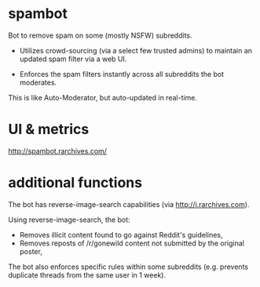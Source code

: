spambot
=======
Bot to remove spam on some (mostly NSFW) subreddits.

* Utilizes crowd-sourcing (via a select few trusted admins) to maintain an updated spam filter via a web UI.

* Enforces the spam filters instantly across all subreddits the bot moderates.

This is like Auto-Moderator, but auto-updated in real-time.


UI & metrics
============
http://spambot.rarchives.com/


additional functions
====================
The bot has reverse-image-search capabilities (via http://i.rarchives.com).

Using reverse-image-search, the bot:
* Removes illicit content found to go against Reddit's guidelines,
* Removes reposts of /r/gonewild content not submitted by the original poster,

The bot also enforces specific rules within some subreddits (e.g. prevents duplicate threads from the same user in 1 week).
